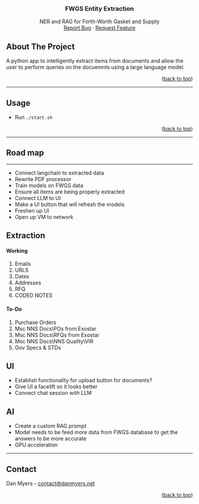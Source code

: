 <!-- PROJECT LOGO -->
<br />
<div align="center">
  <!-- <a href="https://github.com/othneildrew/Best-README-Template">
    <img src="images/logo.png" alt="Logo" width="80" height="80">
  </a> -->

  <h3 align="center">FWGS Entity Extraction</h3>

  <p align="center">
    NER and RAG for Forth-Worth Gasket and Supply
    <br />
    <a href="https://github.com/DanMyers300/FWGS/issues">Report Bug</a>
    ·
    <a href="https://github.com/DanMyers300/FWGS/issues">Request Feature</a>
  </p>
</div>


<!-- ABOUT THE PROJECT -->
## About The Project

A python app to intelligently extract items from documents and allow the user to perform queries on the docuemnts using a large language model.

<p align="right">(<a href="#readme-top">back to top</a>)</p>

---
<!-- USAGE EXAMPLES -->
## Usage

- Run `./start.sh`

<p align="right">(<a href="#readme-top">back to top</a>)</p>

---
<!-- ROAD MAP -->
## Road map
---
- Connect langchain to extracted data
- Rewrite PDF processor
- Train models on FWGS data
- Ensure all items are being properly extracted
- Connect LLM to UI
- Make a UI button that will refresh the models
- Freshen up UI
- Open up VM to network

## Extraction
#### Working
1. Emails
2. URLS
3. Dates
4. Addresses
5. RFQ
6. CODED NOTES

#### To-Do
1. Purchase Orders
2. Msc NNS Docs\POs from Exostar
3. Msc NNS Docs\RFQs from Exostar
4. Msc NNS Docs\NNS Quality\VIR
5. Gov Specs & STDs

## UI
- Establish functionality for upload button for documents?
- Give UI a facelift so it looks better
- Connect chat session with LLM

## AI
- Create a custom RAG prompt
- Model needs to be feed more data from FWGS database to get the answers to be more accurate
- GPU acceleration
---
<!-- CONTACT -->
## Contact

Dan Myers - contact@danmyers.net

<p align="right">(<a href="#readme-top">back to top</a>)</p>
